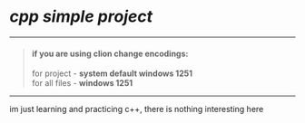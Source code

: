# *cpp simple project*

---

> #### if you are using clion change encodings:  
> for project - **system default windows 1251**  
> for all files - **windows 1251**

---

im just learning and practicing c++, there is nothing interesting here
